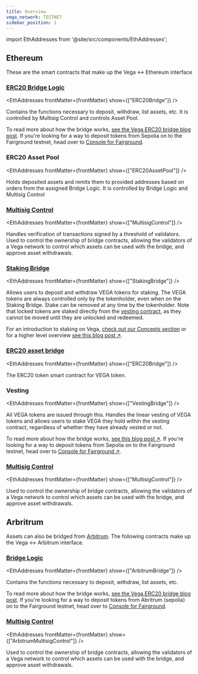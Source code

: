 ```yaml
---
title: Overview
vega_network: TESTNET
sidebar_position: 1
---
```


import EthAddresses from '@site/src/components/EthAddresses';


## Ethereum
These are the smart contracts that make up the Vega <-> Ethereum interface

### [ERC20 Bridge Logic](./interfaces/IERC20_Bridge_Logic.md)
<EthAddresses frontMatter={frontMatter} show={["ERC20Bridge"]} />

Contains the functions necessary to deposit, withdraw, list assets, etc. It is controlled by Multisig Control and controls Asset Pool.

To read more about how the bridge works, [see the Vega ERC20 bridge blog post](https://blog.vega.xyz/vega-erc20-bridge-331a5235efa2). If you're looking for a way to deposit tokens from Sepolia on to the Fairground testnet, head over to [Console for Fairground](https://console.fairground.wtf).

### ERC20 Asset Pool
<EthAddresses frontMatter={frontMatter} show={["ERC20AssetPool"]} />

Holds deposited assets and remits them to provided addresses based on orders from the assigned Bridge Logic. It is controlled by Bridge Logic and Multisig Control

### [Multisig Control](./interfaces/IMultisigControl.md)
<EthAddresses frontMatter={frontMatter} show={["MultisigControl"]} />

Handles verification of transactions signed by a threshold of validators. Used to control the ownership of bridge contracts, allowing the validators of a Vega network to control which assets can be used with the bridge, and approve asset withdrawals.

### [Staking Bridge](./interfaces/IStake.md)
<EthAddresses frontMatter={frontMatter} show={["StakingBridge"]} />

Allows users to deposit and withdraw VEGA tokens for staking. The VEGA tokens are always controlled only by the tokenholder, even when on the Staking Bridge. Stake can be removed at any time by the tokenholder. Note that locked tokens are staked directly from the [vesting contract](#vesting), as they cannot be moved until they are unlocked and redeemed.

For an introduction to staking on Vega, [check out our Concepts section](../../concepts/vega-chain/proof-of-stake.md#bridges-used-for-staking) or for a higher level overview [see this blog post ↗](https://blog.vega.xyz/staking-on-vega-17f22113e3df).

### [ERC20 asset bridge](./interfaces/IERC20_Bridge_Logic.md)
<EthAddresses frontMatter={frontMatter} show={["ERC20Bridge"]} />

The ERC20 token smart contract for VEGA token.

### Vesting
<EthAddresses frontMatter={frontMatter} show={["VestingBridge"]} />

All VEGA tokens are issued through this. Handles the linear vesting of VEGA tokens and allows users to stake VEGA they hold within the vesting contract, regardless of whether they have already vested or not.

To read more about how the bridge works, [see this blog post ↗](https://blog.vega.xyz/vega-erc20-bridge-331a5235efa2). If you're looking for a way to deposit tokens from Sepolia on to the Fairground testnet, head over to [Console for Fairground ↗](https://console.fairground.wtf).

### [Multisig Control](./interfaces/IMultisigControl.md)

<EthAddresses frontMatter={frontMatter} show={["MultisigControl"]} />

Used to control the ownership of bridge contracts, allowing the validators of a Vega network to control which assets can be used with the bridge, and approve asset withdrawals.

## Arbritrum
Assets can also be bridged from [Arbitrum](https://arbitrum.io/). The following contracts make up the Vega <-> Arbitrum interface.

### [Bridge Logic](./interfaces/IERC20_Bridge_Logic.md)
<EthAddresses frontMatter={frontMatter} show={["ArbitrumBridge"]} />

Contains the functions necessary to deposit, withdraw, list assets, etc. 

To read more about how the bridge works, [see the Vega ERC20 bridge blog post](https://blog.vega.xyz/vega-erc20-bridge-331a5235efa2). If you're looking for a way to deposit tokens from Abritrum (sepolia) on to the Fairground testnet, head over to [Console for Fairground](https://console.fairground.wtf).

### [Multisig Control](./interfaces/IMultisigControl.md)

<EthAddresses frontMatter={frontMatter} show={["ArbitrumMultisigControl"]} />

Used to control the ownership of bridge contracts, allowing the validators of a Vega network to control which assets can be used with the bridge, and approve asset withdrawals.
